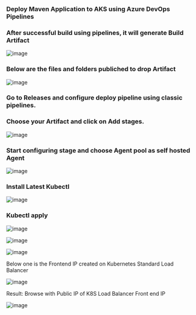 ### Deploy Maven Application to AKS using Azure DevOps Pipelines ###

### After successful build using pipelines, it will generate Build Artifact ###

![image](https://github.com/user-attachments/assets/97c527d3-6db7-4dba-a3ee-47ca51535d4d)

### Below are the files and folders publiched to drop Artifact ###

![image](https://github.com/user-attachments/assets/60fafceb-0cd1-46df-8950-0603877d292d)


### Go to Releases and configure deploy pipeline using classic pipelines.
### Choose your Artifact and click on Add stages.

![image](https://github.com/user-attachments/assets/f9379976-ddb5-4d67-b838-872d926173c6)

### Start configuring stage and choose Agent pool as self hosted Agent

![image](https://github.com/user-attachments/assets/08e04882-1993-4b02-be2e-8958ec109022)

### Install Latest Kubectl

![image](https://github.com/user-attachments/assets/9afb68e7-f170-4f60-87ad-0fa15a5f4650)

### Kubectl apply

![image](https://github.com/user-attachments/assets/c0fbb1bd-d2cc-4b67-aee7-cc75e62a25a0)

![image](https://github.com/user-attachments/assets/87c786e9-8633-4925-9fd7-d5a7f012716e)

![image](https://github.com/user-attachments/assets/6db1c51a-1514-44ff-81d0-09fa7e82db5f)

Below one is the Frontend IP created on Kubernetes Standard Load Balancer

![image](https://github.com/user-attachments/assets/773dde8a-f310-44d4-baba-c5ddd169df3e)


Result: Browse with Public IP of K8S Load Balancer Front end IP

![image](https://github.com/user-attachments/assets/e027ec89-af95-432d-b95b-d6b0822cc484)

